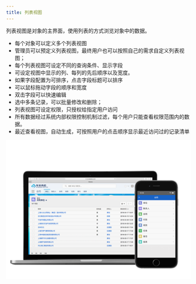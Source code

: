 ```yaml
---
title: 列表视图
---
```


列表视图是对象的主界面，使用列表的方式浏览对象中的数据。

- 每个对象可以定义多个列表视图
- 管理员可以预定义列表视图，最终用户也可以按照自己的需求自定义列表视图；
- 每个列表视图可设定不同的查询条件、显示字段
- 可设定视图中显示的列、每列的先后顺序以及宽度。
- 如果字段配置为可排序，点击字段标题可以排序
- 可以鼠标拖动字段的顺序和宽度
- 双击字段可以快速编辑
- 选中多条记录，可以批量修改和删除；
- 列表视图可设定权限，只授权给指定用户访问
- 所有数据经过系统内部权限控制机制过滤，每个用户只能查看权限范围内的数据。
- 最近查看视图，自动生成，可按照用户的点击顺序显示最近访问过的记录清单

![电脑、手机界面展示](assets/mac_mobile_list.png)
